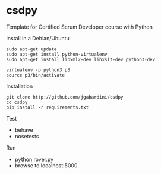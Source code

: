 # csdpy
Template for Certified Scrum Developer course with Python

Install in a Debian/Ubuntu

    sudo apt-get update
    sudo apt-get install python-virtualenv
    sudo apt-get install libxml2-dev libxslt-dev python3-dev

    virtualenv -p python3 p3
    source p3/bin/activate


Installation

    git clone http://github.com/jgabardini/csdpy
    cd csdpy
    pip install -r requirements.txt

Test
- behave
- nosetests

Run
- python rover.py
- browse to localhost:5000
